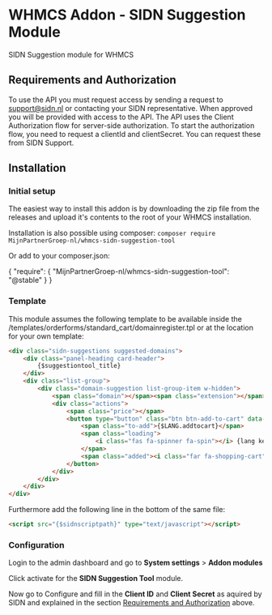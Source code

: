 # WHMCS Addon - SIDN Suggestion Module #
SIDN Suggestion module for WHMCS

## Requirements and Authorization ##
To use the API you must request access by sending a request to support@sidn.nl or contacting your SIDN representative. When approved 
you will be provided with access to the API. The API uses the Client Authorization flow for server-side authorization. To start the authorization flow, you need to request a clientId and clientSecret. You can request these from SIDN Support. 

## Installation ##
### Initial setup ###
The easiest way to install this addon is by downloading the zip file from the releases and upload it's contents to the root of your WHMCS installation.

Installation is also possible using composer:
`composer require MijnPartnerGroep-nl/whmcs-sidn-suggestion-tool`

Or add to your composer.json:

{ 
    "require": {
        "MijnPartnerGroep-nl/whmcs-sidn-suggestion-tool": "@stable"
    }
}

### Template ###
This module assumes the following template to be available inside the /templates/orderforms/standard_cart/domainregister.tpl or at the location for your own template:
```HTML
<div class="sidn-suggestions suggested-domains">
    <div class="panel-heading card-header">
        {$suggestiontool_title}
    </div>
    <div class="list-group">
        <div class="domain-suggestion list-group-item w-hidden">
            <span class="domain"></span><span class="extension"></span>
            <div class="actions">
                <span class="price"></span>
                <button type="button" class="btn btn-add-to-cart" data-whois="1" data-domain="">
                    <span class="to-add">{$LANG.addtocart}</span>
                    <span class="loading">
                        <i class="fas fa-spinner fa-spin"></i> {lang key='loading'}
                    </span>
                    <span class="added"><i class="far fa-shopping-cart"></i> {lang key='checkout'}</span>
                </button>
            </div>
        </div>
    </div>
</div>
```

Furthermore add the following line in the bottom of the same file:
```HTML
<script src="{$sidnscriptpath}" type="text/javascript"></script>
```

### Configuration ###
Login to the admin dashboard and go to **System settings** > **Addon modules**

Click activate for the **SIDN Suggestion Tool** module. 

Now go to Configure and fill in the **Client ID** and **Client Secret** as aquired by SIDN and explained in the section [Requirements and Authorization](#requirements-and-authorization) above.

